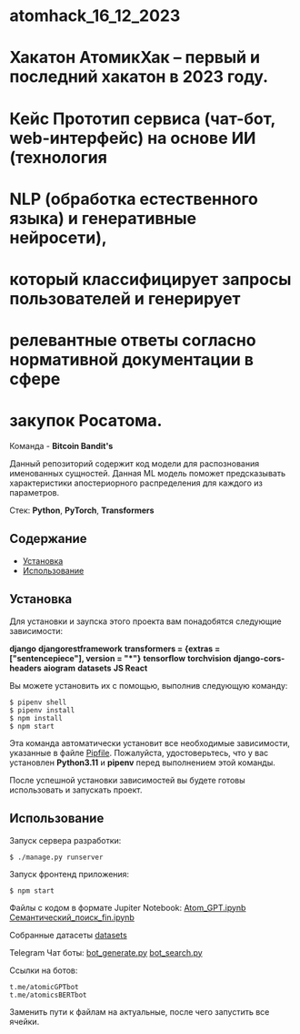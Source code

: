 # atomhack_16_12_2023

# Хакатон АтомикХак – первый и последний хакатон в 2023 году. 
# Кейс Прототип сервиса (чат-бот, web-интерфейс) на основе ИИ (технология
# NLP (обработка естественного языка) и генеративные нейросети),
# который классифицирует запросы пользователей и генерирует
# релевантные ответы согласно нормативной документации в сфере
# закупок Росатома.

Команда - **Bitcoin Bandit's**

Данный репозиторий содержит код модели для распознования именованных сущностей. Данная ML модель поможет предсказывать характеристики апостериорного распределения для каждого из параметров.

Стек: **Python**, **PyTorch**, **Transformers**

## Содержание 

- [Установка](#установка)
- [Использование](#использование)

## Установка 

Для установки и заупска этого проекта вам понадобятся следующие зависимости: 

**django**
**djangorestframework**
**transformers = {extras = ["sentencepiece"], version = "*"}**
**tensorflow**
**torchvision**
**django-cors-headers**
**aiogram**
**datasets**
**JS React**

Вы можете установить их с помощью, выполнив следующую команду:

```
$ pipenv shell
$ pipenv install
$ npm install
$ npm start
```
Эта команда автоматически установит все необходимые зависимости, указанные в файле [Pipfile](Pipfile). Пожалуйста, удостоверьтесь, что у вас установлен **Python3.11** и **pipenv** перед выполнением этой команды.

После успешной установки зависимостей вы будете готовы использовать и запускать проект.

## Использование
Запуск сервера разработки:
```
$ ./manage.py runserver
```
Запуск фронтенд приложения:
```
$ npm start
```

Файлы с кодом в формате Jupiter Notebook: [Atom_GPT.ipynb](notebook/Atom_GPT.ipynb) [Семантический_поиск_fin.ipynb](notebook/Семантический_поиск_fin.ipynb)

Собранные датасеты [datasets](datasets)

Telegram Чат боты: [bot_generate.py](atom_bots/bot_generate.py) [bot_search.py](atom_bots/bot_search.py)

Ссылки на ботов:

```
t.me/atomicGPTbot
t.me/atomicsBERTbot
```

Заменить пути к файлам на актуальные, после чего запустить все ячейки.